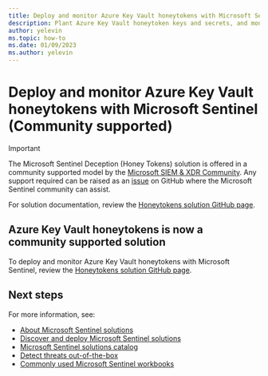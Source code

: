 ```yaml
---
title: Deploy and monitor Azure Key Vault honeytokens with Microsoft Sentinel
description: Plant Azure Key Vault honeytoken keys and secrets, and monitor them with Microsoft Sentinel.
author: yelevin
ms.topic: how-to
ms.date: 01/09/2023
ms.author: yelevin
---
```


# Deploy and monitor Azure Key Vault honeytokens with Microsoft Sentinel (Community supported)

> [!IMPORTANT]
> The Microsoft Sentinel Deception (Honey Tokens) solution is offered in a community supported model by the [Microsoft SIEM & XDR Community](https://github.com/Azure/Azure-Sentinel/wiki). Any support required can be raised as an [issue](https://github.com/Azure/Azure-Sentinel/issues) on GitHub where the Microsoft Sentinel community can assist.
>
> For solution documentation, review the [Honeytokens solution GitHub page](https://github.com/Azure/Azure-Sentinel/tree/master/Solutions/HoneyTokens).

## Azure Key Vault honeytokens is now a community supported solution

To deploy and monitor Azure Key Vault honeytokens with Microsoft Sentinel, review the [Honeytokens solution GitHub page](https://github.com/Azure/Azure-Sentinel/tree/master/Solutions/HoneyTokens).

## Next steps

For more information, see:

- [About Microsoft Sentinel solutions](sentinel-solutions.md)
- [Discover and deploy Microsoft Sentinel solutions](sentinel-solutions-deploy.md)
- [Microsoft Sentinel solutions catalog](sentinel-solutions-catalog.md)
- [Detect threats out-of-the-box](detect-threats-built-in.md)
- [Commonly used Microsoft Sentinel workbooks](top-workbooks.md)

<!-- The following section is used to store references to external images and links to reduce maintenance overhead and enable tooltips -->

[//]: # (*******************************)
[//]: # (EXTERNAL IMAGE REFERENCES BELOW)
[//]: # (*******************************)

[DTA-Button-MG]: https://raw.githubusercontent.com/Azure/azure-quickstart-templates/master/1-CONTRIBUTION-GUIDE/images/deploytoazure.svg?sanitize=true "Deploy ASC polices to Management Group scope."
[DTA-Button-Sub]: https://raw.githubusercontent.com/Azure/azure-quickstart-templates/master/1-CONTRIBUTION-GUIDE/images/deploytoazure.svg?sanitize=true "Deploy ASC polices to Subscription scope."

[//]: # (**************************)
[//]: # (EXTERNAL LINK LABELS BELOW)
[//]: # (**************************)

[GitHub-MG]: https://github.com/Azure/Azure-Sentinel/blob/master/Solutions/HoneyTokens/ASCRecommendationPolicy.json
[GitHub-Sub]: https://github.com/Azure/Azure-Sentinel/blob/master/Solutions/HoneyTokens/ASCRecommendationPolicySub.json

[DTA-MG]: https://portal.azure.com/#blade/Microsoft_Azure_CreateUIDef/CustomDeploymentBlade/uri/https%3A%2F%2Fraw.githubusercontent.com%2FAzure%2FAzure-Sentinel%2Fmaster%2FSolutions%2FHoneyTokens%2FASCRecommendationPolicy.json/uiFormDefinitionUri/https%3A%2F%2Fraw.githubusercontent.com%2FAzure%2FAzure-Sentinel%2Fmaster%2FSolutions%2FHoneyTokens%2FASCRecommendationPolicyUI.json
[DTA-Sub]: https://portal.azure.com/#create/Microsoft.Template/uri/https%3A%2F%2Fraw.githubusercontent.com%2FAzure%2FAzure-Sentinel%2Fmaster%2FSolutions%2FHoneyTokens%2FASCRecommendationPolicySub.json